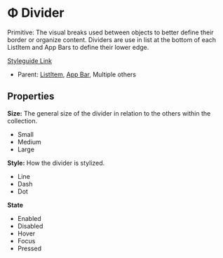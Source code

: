 # Φ Divider

Primitive: The visual breaks used between objects to better define their border or organize content. Dividers are use in list at the bottom of each ListItem and App Bars to define their lower edge.

[Styleguide Link](https://zpl.io/V4Gey04)

* Parent: [ListItem](../components/list-item/), [App Bar](../components/app-bar/), Multiple others

## Properties

**Size:** The general size of the divider in relation to the others within the collection.

* Small
* Medium
* Large

**Style:** How the divider is stylized.

* Line
* Dash
* Dot

**State**

* Enabled
* Disabled
* Hover
* Focus
* Pressed
